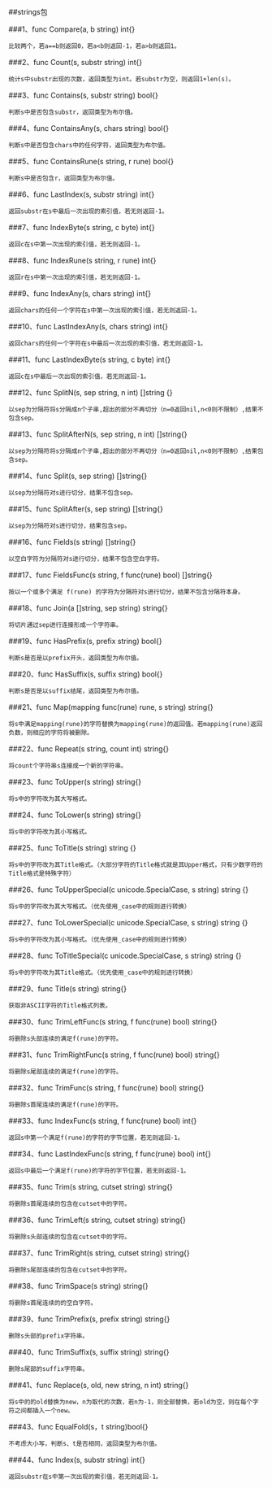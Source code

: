 ##strings包

###1、func Compare(a, b string) int{}
```
比较两个，若a==b则返回0，若a<b则返回-1，若a>b则返回1。
```

###2、func Count(s, substr string) int{}
```
统计s中substr出现的次数，返回类型为int。若substr为空，则返回1+len(s)。
```

###3、func Contains(s, substr string) bool{}
```
判断s中是否包含substr，返回类型为布尔值。
```

###4、func ContainsAny(s, chars string) bool{}
```
判断s中是否包含chars中的任何字符，返回类型为布尔值。
```

###5、func ContainsRune(s string, r rune) bool{}
```
判断s中是否包含r，返回类型为布尔值。
```

###6、func LastIndex(s, substr string) int{}
```
返回substr在s中最后一次出现的索引值，若无则返回-1。
```

###7、func IndexByte(s string, c byte) int{}
```
返回c在s中第一次出现的索引值，若无则返回-1。
```

###8、func IndexRune(s string, r rune) int{}
```
返回r在s中第一次出现的索引值，若无则返回-1。
```

###9、func IndexAny(s, chars string) int{}
```
返回chars的任何一个字符在s中第一次出现的索引值，若无则返回-1。
```

###10、func LastIndexAny(s, chars string) int{}
```
返回chars的任何一个字符在s中最后一次出现的索引值，若无则返回-1。
```

###11、func LastIndexByte(s string, c byte) int{}
```
返回c在s中最后一次出现的索引值，若无则返回-1。
```

###12、func SplitN(s, sep string, n int) []string {}
```
以sep为分隔符将s分隔成n个子串,超出的部分不再切分（n=0返回nil,n<0则不限制）,结果不包含sep。
```

###13、func SplitAfterN(s, sep string, n int) []string{}
```
以sep为分隔符将s分隔成n个子串,超出的部分不再切分（n=0返回nil,n<0则不限制）,结果包含sep。
```

###14、func Split(s, sep string) []string{}
```
以sep为分隔符对s进行切分，结果不包含sep。
```

###15、func SplitAfter(s, sep string) []string{}
```
以sep为分隔符对s进行切分，结果包含sep。
```

###16、func Fields(s string) []string{}
```
以空白字符为分隔符对s进行切分，结果不包含空白字符。
```

###17、func FieldsFunc(s string, f func(rune) bool) []string{}
```
按以一个或多个满足 f(rune) 的字符为分隔符对s进行切分，结果不包含分隔符本身。
```

###18、func Join(a []string, sep string) string{}
```
将切片通过sep进行连接形成一个字符串。
```

###19、func HasPrefix(s, prefix string) bool{}
```
判断s是否是以prefix开头，返回类型为布尔值。
```

###20、func HasSuffix(s, suffix string) bool{}
```
判断s是否是以suffix结尾，返回类型为布尔值。
```

###21、func Map(mapping func(rune) rune, s string) string{}
```
将s中满足mapping(rune)的字符替换为mapping(rune)的返回值。若mapping(rune)返回负数，则相应的字符将被删除。
```

###22、func Repeat(s string, count int) string{}
```
将count个字符串s连接成一个新的字符串。
```

###23、func ToUpper(s string) string{}
```
将s中的字符改为其大写格式。
```

###24、func ToLower(s string) string{}
```
将s中的字符改为其小写格式。
```

###25、func ToTitle(s string) string {}
```
将s中的字符改为其Title格式。（大部分字符的Title格式就是其Upper格式，只有少数字符的Title格式是特殊字符）
```

###26、func ToUpperSpecial(c unicode.SpecialCase, s string) string {}
```
将s中的字符改为其大写格式。（优先使用_case中的规则进行转换）
```

###27、func ToLowerSpecial(c unicode.SpecialCase, s string) string {}
```
将s中的字符改为其小写格式。（优先使用_case中的规则进行转换）
```

###28、func ToTitleSpecial(c unicode.SpecialCase, s string) string {}
```
将s中的字符改为其Title格式。（优先使用_case中的规则进行转换）
```

###29、func Title(s string) string{}
```
获取非ASCII字符的Title格式列表。
```

###30、func TrimLeftFunc(s string, f func(rune) bool) string{}
```
将删除s头部连续的满足f(rune)的字符。
```

###31、func TrimRightFunc(s string, f func(rune) bool) string{}
```
将删除s尾部连续的满足f(rune)的字符。
```

###32、func TrimFunc(s string, f func(rune) bool) string{}
```
将删除s首尾连续的满足f(rune)的字符。
```

###33、func IndexFunc(s string, f func(rune) bool) int{}
```
返回s中第一个满足f(rune)的字符的字节位置，若无则返回-1。
```

###34、func LastIndexFunc(s string, f func(rune) bool) int{}
```
返回s中最后一个满足f(rune)的字符的字节位置，若无则返回-1。
```

###35、func Trim(s string, cutset string) string{}
```
将删除s首尾连续的包含在cutset中的字符。
```

###36、func TrimLeft(s string, cutset string) string{}
```
将删除s头部连续的包含在cutset中的字符。
```

###37、func TrimRight(s string, cutset string) string{}
```
将删除s尾部连续的包含在cutset中的字符。
```

###38、func TrimSpace(s string) string{}
```
将删除s首尾连续的的空白字符。
```

###39、func TrimPrefix(s, prefix string) string{}
```
删除s头部的prefix字符串。
```

###40、func TrimSuffix(s, suffix string) string{}
```
删除s尾部的suffix字符串。
```

###41、func Replace(s, old, new string, n int) string{}
```
将s中的的old替换为new，n为取代的次数，若n为-1，则全部替换，若old为空，则在每个字符之间都插入一个new。
```

###43、func EqualFold(s，t string)bool{}
```
不考虑大小写，判断s、t是否相同，返回类型为布尔值。
```

###44、func Index(s, substr string) int{}
```
返回substr在s中第一次出现的索引值，若无则返回-1。
```